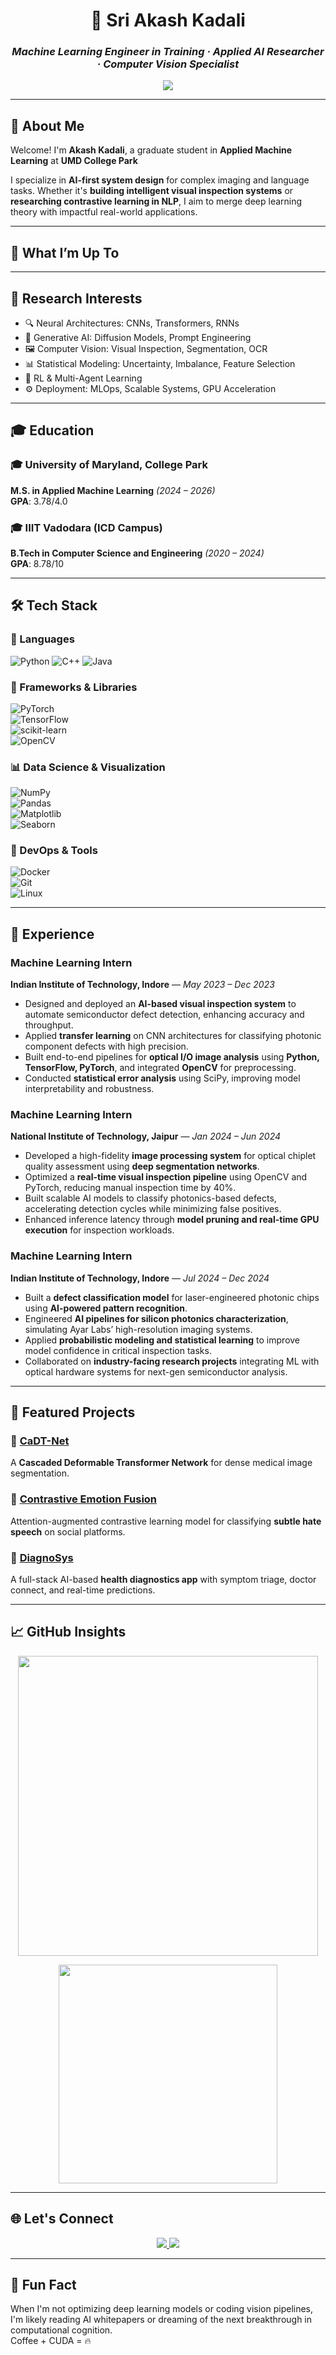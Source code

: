 <h1 align="center">🚀 Sri Akash Kadali</h1>
<h3 align="center"><em>Machine Learning Engineer in Training · Applied AI Researcher · Computer Vision Specialist</em></h3>

<p align="center">
  <a href="https://github.com/Akash-Kadali">
    <img src="https://readme-typing-svg.demolab.com?font=Fira+Code&size=22&pause=1000&color=00F5D4&width=600&lines=Designing+Vision+Systems+for+Photonics.;Optimizing+Deep+Learning+Models+at+Scale.;Exploring+the+Frontiers+of+Applied+AI.">
  </a>
</p>

---

## 📍 About Me

Welcome! I'm **Akash Kadali**, a graduate student in **Applied Machine Learning** at **UMD College Park**

I specialize in **AI-first system design** for complex imaging and language tasks. Whether it's **building intelligent visual inspection systems** or **researching contrastive learning in NLP**, I aim to merge deep learning theory with impactful real-world applications.

---

## 🎯 What I’m Up To



---

## 🧠 Research Interests

- 🔍 Neural Architectures: CNNs, Transformers, RNNs  
- 🧬 Generative AI: Diffusion Models, Prompt Engineering  
- 🖼️ Computer Vision: Visual Inspection, Segmentation, OCR  
- 📊 Statistical Modeling: Uncertainty, Imbalance, Feature Selection  
- 🧠 RL & Multi-Agent Learning  
- ⚙️ Deployment: MLOps, Scalable Systems, GPU Acceleration

---

## 🎓 Education

### 🎓 **University of Maryland, College Park**  
**M.S. in Applied Machine Learning** *(2024 – 2026)*  
**GPA**: 3.78/4.0  

### 🎓 **IIIT Vadodara (ICD Campus)**  
**B.Tech in Computer Science and Engineering** *(2020 – 2024)*  
**GPA**: 8.78/10

---

## 🛠️ Tech Stack

### 🧾 Languages  
![Python](https://img.shields.io/badge/Python-FFD43B?style=flat&logo=python&logoColor=black)
![C++](https://img.shields.io/badge/C++-00599C?style=flat&logo=cplusplus&logoColor=white)
![Java](https://img.shields.io/badge/Java-007396?style=flat&logo=java&logoColor=white)

### 🔮 Frameworks & Libraries  
![PyTorch](https://img.shields.io/badge/PyTorch-EE4C2C?style=flat&logo=pytorch&logoColor=white)  
![TensorFlow](https://img.shields.io/badge/TensorFlow-FF6F00?style=flat&logo=tensorflow&logoColor=white)  
![scikit-learn](https://img.shields.io/badge/scikit--learn-F7931E?style=flat&logo=scikitlearn&logoColor=white)  
![OpenCV](https://img.shields.io/badge/OpenCV-5C3EE8?style=flat&logo=opencv&logoColor=white)

### 📊 Data Science & Visualization  
![NumPy](https://img.shields.io/badge/Numpy-013243?style=flat&logo=numpy)  
![Pandas](https://img.shields.io/badge/Pandas-150458?style=flat&logo=pandas)  
![Matplotlib](https://img.shields.io/badge/Matplotlib-11557C?style=flat&logo=python)  
![Seaborn](https://img.shields.io/badge/Seaborn-004D99?style=flat)

### 🧰 DevOps & Tools  
![Docker](https://img.shields.io/badge/Docker-2496ED?style=flat&logo=docker&logoColor=white)  
![Git](https://img.shields.io/badge/Git-F05032?style=flat&logo=git&logoColor=white)  
![Linux](https://img.shields.io/badge/Linux-FCC624?style=flat&logo=linux&logoColor=black)

---

## 💼 Experience

### **Machine Learning Intern**  
**Indian Institute of Technology, Indore** — *May 2023 – Dec 2023*  
- Designed and deployed an **AI-based visual inspection system** to automate semiconductor defect detection, enhancing accuracy and throughput.  
- Applied **transfer learning** on CNN architectures for classifying photonic component defects with high precision.  
- Built end-to-end pipelines for **optical I/O image analysis** using **Python, TensorFlow, PyTorch**, and integrated **OpenCV** for preprocessing.  
- Conducted **statistical error analysis** using SciPy, improving model interpretability and robustness.

### **Machine Learning Intern**  
**National Institute of Technology, Jaipur** — *Jan 2024 – Jun 2024*  
- Developed a high-fidelity **image processing system** for optical chiplet quality assessment using **deep segmentation networks**.  
- Optimized a **real-time visual inspection pipeline** using OpenCV and PyTorch, reducing manual inspection time by 40%.  
- Built scalable AI models to classify photonics-based defects, accelerating detection cycles while minimizing false positives.  
- Enhanced inference latency through **model pruning and real-time GPU execution** for inspection workloads.

### **Machine Learning Intern**  
**Indian Institute of Technology, Indore** — *Jul 2024 – Dec 2024*  
- Built a **defect classification model** for laser-engineered photonic chips using **AI-powered pattern recognition**.  
- Engineered **AI pipelines for silicon photonics characterization**, simulating Ayar Labs’ high-resolution imaging systems.  
- Applied **probabilistic modeling and statistical learning** to improve model confidence in critical inspection tasks.  
- Collaborated on **industry-facing research projects** integrating ML with optical hardware systems for next-gen semiconductor analysis.

---

## 🚀 Featured Projects

### 🌌 [CaDT-Net](https://github.com/Akash-Kadali/CaDT-Net-A-Cascaded-Deformable-Transformer-Network)  
A **Cascaded Deformable Transformer Network** for dense medical image segmentation.

### 🧠 [Contrastive Emotion Fusion](https://github.com/Akash-Kadali/Supervised-Contrastive-Learning-with-Attention-Emotion-Synthesis-for-Implicit-Hate-Speech-Detection)  
Attention-augmented contrastive learning model for classifying **subtle hate speech** on social platforms.

### 🏥 [DiagnoSys](https://github.com/Akash-Kadali/DiagnoSys)  
A full-stack AI-based **health diagnostics app** with symptom triage, doctor connect, and real-time predictions.

---

## 📈 GitHub Insights

<p align="center">
  <img src="https://github-readme-stats.vercel.app/api?username=akash-kadali&show_icons=true&theme=algolia&count_private=true&hide_border=true&hide_title=true" width="480">
</p>
<p align="center">
  <img src="https://github-readme-stats.vercel.app/api/top-langs/?username=akash-kadali&layout=compact&theme=algolia&hide_border=true" width="350">
</p>

---

## 🌐 Let's Connect

<p align="center">
  <a href="https://linkedin.com/in/sri-akash-kadali" target="_blank">
    <img src="https://img.shields.io/badge/LinkedIn-0A66C2?style=for-the-badge&logo=linkedin&logoColor=white" />
  </a>
  <a href="mailto:srikadaliakash@gmail.com">
    <img src="https://img.shields.io/badge/Gmail-D14836?style=for-the-badge&logo=gmail&logoColor=white" />
  </a>
</p>

---

## 🎉 Fun Fact  
When I'm not optimizing deep learning models or coding vision pipelines, I'm likely reading AI whitepapers or dreaming of the next breakthrough in computational cognition.  
Coffee + CUDA = 🔥
